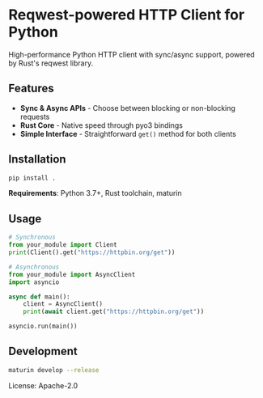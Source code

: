 # Reqwest-powered HTTP Client for Python

High-performance Python HTTP client with sync/async support, powered by Rust's reqwest library.

## Features

- **Sync & Async APIs** - Choose between blocking or non-blocking requests
- **Rust Core** - Native speed through pyo3 bindings
- **Simple Interface** - Straightforward `get()` method for both clients

## Installation

```bash
pip install .
```

**Requirements**: Python 3.7+, Rust toolchain, maturin

## Usage

```python
# Synchronous
from your_module import Client
print(Client().get("https://httpbin.org/get"))

# Asynchronous
from your_module import AsyncClient
import asyncio

async def main():
    client = AsyncClient()
    print(await client.get("https://httpbin.org/get"))

asyncio.run(main())
```

## Development

```bash
maturin develop --release
```

License: Apache-2.0

